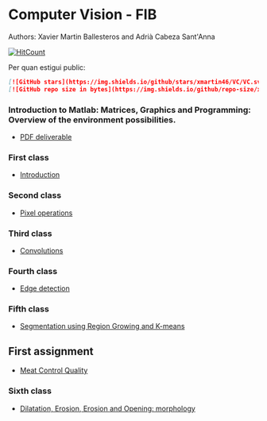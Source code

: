 # Computer Vision - FIB

Authors: Xavier Martin Ballesteros and Adrià Cabeza Sant'Anna

[![HitCount](http://hits.dwyl.io/VC/VC.svg)](http://hits.dwyl.io/xmartin46/VC)

Per quan estigui public:

```markdown
[![GitHub stars](https://img.shields.io/github/stars/xmartin46/VC/VC.svg)](https://GitHub.com/xmartin46/VC/stargazers/)
[![GitHub repo size in bytes](https://img.shields.io/github/repo-size/xmartin46/VC/VC.svg)](https://github.com/xmartin46/VC)
```

### Introduction to Matlab: Matrices, Graphics and Programming: Overview of the environment possibilities. 
- [PDF deliverable](https://github.com/xmartin46/VC/blob/master/S1/Practica_0/Practica0.pdf)

### First class
- [Introduction](https://github.com/xmartin46/VC/blob/master/S1/Sessio1.pdf)

### Second class
- [Pixel operations](https://github.com/xmartin46/VC/blob/master/S2/Sessio2.pdf)

### Third class
- [Convolutions](https://github.com/xmartin46/VC/blob/master/S3/Sessio3.pdf)

### Fourth class
- [Edge detection](https://github.com/xmartin46/VC/blob/master/S4/Sessio4.pdf)

### Fifth class

- [Segmentation using Region Growing and K-means](https://github.com/xmartin46/VC/blob/master/S5/Sessio5.pdf)

## First assignment
- [Meat Control Quality](https://github.com/xmartin46/VC/blob/master/Pr%C3%A0ctica%201/Deliverable/deliverable.pdf)

### Sixth class

- [Dilatation, Erosion, Erosion and Opening: morphology ](https://github.com/xmartin46/VC/blob/master/S6/Sessio6.pdf)

